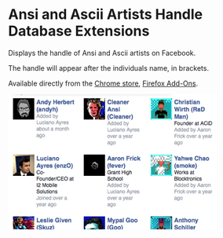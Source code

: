 # Ansi and Ascii Artists Handle Database Extensions

Displays the handle of Ansi and Ascii artists on Facebook.

The handle will appear after the individuals name, in brackets.

Available directly from the [Chrome store](https://chrome.google.com/webstore/detail/ansi-and-ascii-artists-ha/jfippbpofpdlpclhjhdnalfbmpfjkkjj), [Firefox Add-Ons](https://addons.mozilla.org/en-US/firefox/addon/ansi-and-ascii-artists-handles/).

![Screenshot](screenshot/screenshot.png)